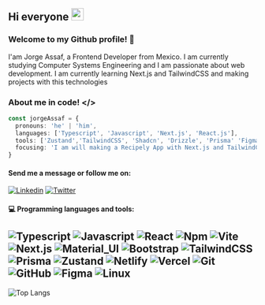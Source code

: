 ## Hi everyone <img width="25px" height="25px" src="https://c.tenor.com/nebZyl8oN7IAAAAi/wave-hello.gifg">

### Welcome to my Github profile! 👋
I'am Jorge Assaf, a Frontend Developer from Mexico. I am currently studying Computer Systems Engineering and I am passionate about web development. I am currently learning Next.js and TailwindCSS and making projects with this technologies 

### About me in code! </>

```typescript
const jorgeAssaf = {
  pronouns: 'he' | 'him',
  languages: ['Typescript', 'Javascript', 'Next.js', 'React.js'],
  tools: ['Zustand','TailwindCSS', 'Shadcn', 'Drizzle', 'Prisma' 'Figma', 'Git', 'Github', 'Vercel'],
  focusing: 'I am will making a Recipely App with Next.js and TailwindCSS',
}
```
#### Send me a message or follow me on:
[![Linkedin](https://img.shields.io/badge/-LinkedIn-blue?style=flat&logo=Linkedin&logoColor=white)](https://www.linkedin.com/in/jorge-enrique-assaf/)
[![Twitter](https://img.shields.io/badge/-Twitter-1DA1F2?style=flat&logo=Twitter&logoColor=white)](https://twitter.com/EnriqueAssaf)



#### :computer: Programming languages and tools: 
  
![Typescript](https://img.shields.io/badge/-typescript-black?style=flat-square&logo=typescript)
![Javascript](https://img.shields.io/badge/-Javascript-black?style=flat-square&logo=javascript)
![React](https://img.shields.io/badge/-React-black?style=flat-square&logo=react)
![Npm](https://img.shields.io/badge/-Npm-black?style=flat-square&logo=Npm)
![Vite](https://img.shields.io/badge/-Vite-black?style=flat-square&logo=Vite)
![Next.js](https://img.shields.io/badge/-Next-black?style=flat-square&logo=Next.js)
![Material_UI](https://img.shields.io/badge/-Material_UI-black?style=flat-square&logo=material-ui)
![Bootstrap](https://img.shields.io/badge/-Bootstrap-black?style=flat-square&logo=bootstrap)
![TailwindCSS](https://img.shields.io/badge/-TailwindCSS-black?style=flat-square&logo=tailwind-css)
![Prisma](https://img.shields.io/badge/-Prisma-black?style=flat-square&logo=prisma)
![Zustand](https://img.shields.io/badge/-Zustand-black?style=flat-square&logo=zustand)
![Netlify](https://img.shields.io/badge/-Netlify-black?style=flat-square&logo=netlify)
![Vercel](https://img.shields.io/badge/-Vercel-black?style=flat-square&logo=vercel)
![Git](https://img.shields.io/badge/-Git-black?style=flat-square&logo=git)
![GitHub](https://img.shields.io/badge/-GitHub-black?style=flat-square&logo=github)
![Figma](https://img.shields.io/badge/-Figma-black?style=flat-square&logo=figma)
![Linux](https://img.shields.io/badge/-Linux-black?style=flat-square&logo=Linux)
---
<p>
  <img alt="Top Langs" src=https://github-readme-stats.vercel.app/api/top-langs/?username=jorgeassaf&layout=compact&theme=dark)](https://github.com/anuraghazra/github-readme-stats />
</p>
